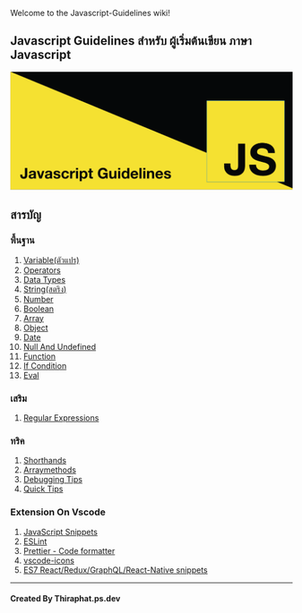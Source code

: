 Welcome to the Javascript-Guidelines wiki!
## Javascript Guidelines สำหรับ ผู้เริ่มต้นเขียน ภาษา Javascript
![banner](https://github.com/thiraphat-ps-dev/Javascript-Guidelines/blob/master/banner.png?raw=true)
## สารบัญ

### พื้นฐาน
1. [Variable(ตัวแปร)](https://github.com/thiraphat-ps-dev/Javascript-Guidelines/wiki/Variable)
1. [Operators]()
1. [Data Types]()
1. [String(สตริง)](https://github.com/thiraphat-ps-dev/Javascript-Guidelines/wiki/String)
1. [Number]()
1. [Boolean]()
1. [Array]()
1. [Object]()
1. [Date]()
1. [Null And Undefined]()
1. [Function]()
1. [If Condition]()
1. [Eval]()

### เสริม
1. [Regular Expressions](https://github.com/thiraphat-ps-dev/Javascript-Guidelines/wiki/Regular-Expressions)

### ทริค
1. [Shorthands](https://github.com/thiraphat-ps-dev/Javascript-Guidelines/wiki/Shorthands)
1. [Arraymethods](https://github.com/thiraphat-ps-dev/Javascript-Guidelines/wiki/Arraymethods)
1. [Debugging Tips](https://github.com/thiraphat-ps-dev/Javascript-Guidelines/wiki/Debugging-Tips)
1. [Quick Tips](https://github.com/thiraphat-ps-dev/Javascript-Guidelines/wiki/Quick-Tips)

### Extension On Vscode
1. [JavaScript Snippets](https://marketplace.visualstudio.com/items?itemName=nathanchapman.JavaScriptSnippets)
1. [ESLint](https://marketplace.visualstudio.com/items?itemName=dbaeumer.vscode-eslint)
1. [Prettier - Code formatter](https://marketplace.visualstudio.com/items?itemName=esbenp.prettier-vscode)
1. [vscode-icons](https://marketplace.visualstudio.com/items?itemName=vscode-icons-team.vscode-icons)
1. [ES7 React/Redux/GraphQL/React-Native snippets](https://marketplace.visualstudio.com/items?itemName=dsznajder.es7-react-js-snippets)
-------
#### Created By Thiraphat.ps.dev
